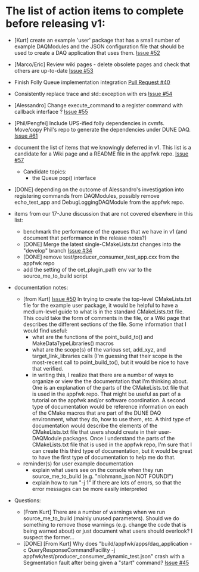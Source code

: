 # The list of action items to complete before releasing v1:

* [Kurt] create an example 'user' package that has a small number of example DAQModules and the JSON configuration file that should be used to create a DAQ application that uses them. [Issue #52](https://github.com/DUNE-DAQ/appfwk/issues/52)

* [Marco/Eric] Review wiki pages - delete obsolete pages and check that others are up-to-date [Issue #53](https://github.com/DUNE-DAQ/appfwk/issues/53)

* Finish Folly Queue implementation integration [Pull Request #40](https://github.com/DUNE-DAQ/appfwk/pull/40)

* Consistently replace trace and std::exception with ers [Issue #54](https://github.com/DUNE-DAQ/appfwk/issues/54)

* [Alessandro] Change execute_command to a register command with callback interface ? [Issue #55](https://github.com/DUNE-DAQ/appfwk/issues/55)

* [Phil/Pengfei] Include UPS-ified folly dependencies in cvmfs. Move/copy Phil's repo to generate the dependencies under DUNE DAQ. [Issue #61](https://github.com/DUNE-DAQ/appfwk/issues/61)

* document the list of items that we knowingly deferred in v1.  This list is a candidate for a Wiki page and a README file in the appfwk repo. [Issue #57](https://github.com/DUNE-DAQ/appfwk/issues/57)
  * Candidate topics:
    * the Queue pop() interface

* [DONE] depending on the outcome of Alessandro's investigation into registering commands from DAQModules, possibly remove echo_test_app and DebugLoggingDAQModule from the appfwk repo.

* items from our 17-June discussion that are not covered elsewhere in this list:
  * benchmark the performance of the queues that we have in v1 (and document that performance in the release notes?)
  * [DONE] Merge the latest single-CMakeLists.txt changes into the "develop" branch [Issue #34](https://github.com/DUNE-DAQ/appfwk/issues/34)
  * [DONE] remove test/producer_consumer_test_app.cxx from the appfwk repo
  * add the setting of the cet_plugin_path env var to the source_me_to_build script

* documentation notes:
  * [from Kurt] [Issue #50](https://github.com/DUNE-DAQ/appfwk/issues/50) In trying to create the top-level CMakeLists.txt file for the example user package, it would be helpful to have a medium-level guide to what is in the standard CMakeLists.txt file.  This could take the form of comments in the file, or a Wiki page that describes the different sections of the file.  Some information that I would find useful:
    * what are the functions of the point_build_to() and MakeDataTypeLibraries() macros
    * what are the scope(s) of the various set, add_xyz, and target_link_libraries calls (I'm guessing that their scope is the most-recent call to point_build_to(), but it would be nice to have that verified.
    * in writing this, I realize that there are a number of ways to organize or view the the documentation that I'm thinking about.  One is an explanation of the parts of the CMakeLists.txt file that is used in the appfwk repo.  That might be useful as part of a tutorial on the appfwk and/or software coordination.  A second type of documentation would be reference information on each of the CMake macros that are part of the DUNE DAQ environment, what they do, how to use them, etc.  A third type of documentation would describe the elements of the CMakeLists.txt file that users should create in their user-DAQModule packages.  Once I understand the parts of the CMakeLists.txt file that is used in the appfwk repo, I'm sure that I can create this third type of documentation, but it would be great to have the first type of documentation to help me do that.
  * reminder(s) for user example documentation
    * explain what users see on the console when they run source_me_to_build (e.g. "nlohmann_json NOT FOUND!")
    * explain how to run "-j 1" if there are lots of errors, so that the error messages can be more easily interpreted

* Questions:
  * [From Kurt] There are a number of warnings when we run source_me_to_build (mainly unused parameters).  Should we do something to remove those warnings (e.g. change the code that is being warned about) or just document what users should overlook?  I suspect the former...
  * [DONE] [From Kurt] Why does "build/appfwk/apps/daq_application -c QueryResponseCommandFacility -j appfwk/test/producer_consumer_dynamic_test.json" crash with a Segmentation fault after being given a "start" command? [Issue #45](https://github.com/DUNE-DAQ/appfwk/issues/45)
